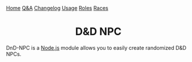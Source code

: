 <head>
	<title>Welcome</title>
	<link rel="stylesheet" type="text/css" href="style.css">
	<style>
	h1.center {
		text-align: center;
	}
	p.center {
		text-align: center;
	}
	</style>
</head>
<div class="topnav">
	<a href="./index.html">Home</a>
	<a href="./qa.html">Q&A</a>
	<a href="./changelog.html">Changelog</a>
	<a href="./usage.html">Usage</a>
	<a href="./roleTypes.html">Roles</a>
	<a href="./raceTypes.html">Races</a>
</div>

<h1 class="center">D&D NPC</h1>
<p>DnD-NPC is a <a href="https://nodejs.org">Node.js</a> module allows you to easily create randomized D&D NPCs.</p>
